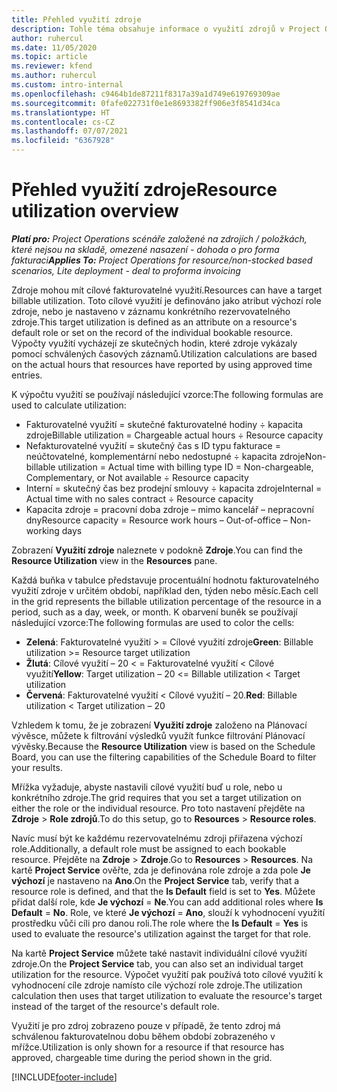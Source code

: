 ```yaml
---
title: Přehled využití zdroje
description: Tohle téma obsahuje informace o využití zdrojů v Project Operations.
author: ruhercul
ms.date: 11/05/2020
ms.topic: article
ms.reviewer: kfend
ms.author: ruhercul
ms.custom: intro-internal
ms.openlocfilehash: c9464b1de87211f8317a39a1d749e619769309ae
ms.sourcegitcommit: 0fafe022731f0e1e8693382ff906e3f8541d34ca
ms.translationtype: HT
ms.contentlocale: cs-CZ
ms.lasthandoff: 07/07/2021
ms.locfileid: "6367928"
---
```

# <a name="resource-utilization-overview"></a><span data-ttu-id="6c127-103">Přehled využití zdroje</span><span class="sxs-lookup"><span data-stu-id="6c127-103">Resource utilization overview</span></span>

<span data-ttu-id="6c127-104">_**Platí pro:** Project Operations scénáře založené na zdrojích / položkách, které nejsou na skladě, omezené nasazení - dohoda o pro forma fakturaci_</span><span class="sxs-lookup"><span data-stu-id="6c127-104">_**Applies To:** Project Operations for resource/non-stocked based scenarios, Lite deployment - deal to proforma invoicing_</span></span>

<span data-ttu-id="6c127-105">Zdroje mohou mít cílové fakturovatelné využití.</span><span class="sxs-lookup"><span data-stu-id="6c127-105">Resources can have a target billable utilization.</span></span> <span data-ttu-id="6c127-106">Toto cílové využití je definováno jako atribut výchozí role zdroje, nebo je nastaveno v záznamu konkrétního rezervovatelného zdroje.</span><span class="sxs-lookup"><span data-stu-id="6c127-106">This target utilization is defined as an attribute on a resource's default role or set on the record of the individual bookable resource.</span></span> <span data-ttu-id="6c127-107">Výpočty využití vycházejí ze skutečných hodin, které zdroje vykázaly pomocí schválených časových záznamů.</span><span class="sxs-lookup"><span data-stu-id="6c127-107">Utilization calculations are based on the actual hours that resources have reported by using approved time entries.</span></span>

<span data-ttu-id="6c127-108">K výpočtu využití se používají následující vzorce:</span><span class="sxs-lookup"><span data-stu-id="6c127-108">The following formulas are used to calculate utilization:</span></span>

  - <span data-ttu-id="6c127-109">Fakturovatelné využití = skutečné fakturovatelné hodiny ÷ kapacita zdroje</span><span class="sxs-lookup"><span data-stu-id="6c127-109">Billable utilization = Chargeable actual hours ÷ Resource capacity</span></span>
  - <span data-ttu-id="6c127-110">Nefakturovatelné využití = skutečný čas s ID typu fakturace = neúčtovatelné, komplementární nebo nedostupné ÷ kapacita zdroje</span><span class="sxs-lookup"><span data-stu-id="6c127-110">Non-billable utilization = Actual time with billing type ID = Non-chargeable, Complementary, or Not available ÷ Resource capacity</span></span>
  - <span data-ttu-id="6c127-111">Interní = skutečný čas bez prodejní smlouvy ÷ kapacita zdroje</span><span class="sxs-lookup"><span data-stu-id="6c127-111">Internal = Actual time with no sales contract ÷ Resource capacity</span></span>
  - <span data-ttu-id="6c127-112">Kapacita zdroje = pracovní doba zdroje – mimo kancelář – nepracovní dny</span><span class="sxs-lookup"><span data-stu-id="6c127-112">Resource capacity = Resource work hours – Out-of-office – Non-working days</span></span>

<span data-ttu-id="6c127-113">Zobrazení **Využití zdroje** naleznete v podokně **Zdroje**.</span><span class="sxs-lookup"><span data-stu-id="6c127-113">You can find the **Resource Utilization** view in the **Resources** pane.</span></span>

<span data-ttu-id="6c127-114">Každá buňka v tabulce představuje procentuální hodnotu fakturovatelného využití zdroje v určitém období, například den, týden nebo měsíc.</span><span class="sxs-lookup"><span data-stu-id="6c127-114">Each cell in the grid represents the billable utilization percentage of the resource in a period, such as a day, week, or month.</span></span> <span data-ttu-id="6c127-115">K obarvení buněk se používají následující vzorce:</span><span class="sxs-lookup"><span data-stu-id="6c127-115">The following formulas are used to color the cells:</span></span>

  - <span data-ttu-id="6c127-116">**Zelená**: Fakturovatelné využití > = Cílové využití zdroje</span><span class="sxs-lookup"><span data-stu-id="6c127-116">**Green**: Billable utilization >= Resource target utilization</span></span>
  - <span data-ttu-id="6c127-117">**Žlutá**: Cílové využití – 20 < = Fakturovatelné využití < Cílové využití</span><span class="sxs-lookup"><span data-stu-id="6c127-117">**Yellow**: Target utilization – 20 <= Billable utilization < Target utilization</span></span>
  - <span data-ttu-id="6c127-118">**Červená**: Fakturovatelné využití < Cílové využití – 20.</span><span class="sxs-lookup"><span data-stu-id="6c127-118">**Red**: Billable utilization < Target utilization – 20</span></span>

<span data-ttu-id="6c127-119">Vzhledem k tomu, že je zobrazení **Využití zdroje** založeno na Plánovací vývěsce, můžete k filtrování výsledků využít funkce filtrování Plánovací vývěsky.</span><span class="sxs-lookup"><span data-stu-id="6c127-119">Because the **Resource Utilization** view is based on the Schedule Board, you can use the filtering capabilities of the Schedule Board to filter your results.</span></span>

<span data-ttu-id="6c127-120">Mřížka vyžaduje, abyste nastavili cílové využití buď u role, nebo u konkrétního zdroje.</span><span class="sxs-lookup"><span data-stu-id="6c127-120">The grid requires that you set a target utilization on either the role or the individual resource.</span></span> <span data-ttu-id="6c127-121">Pro toto nastavení přejděte na **Zdroje** > **Role zdrojů**.</span><span class="sxs-lookup"><span data-stu-id="6c127-121">To do this setup, go to **Resources** > **Resource roles**.</span></span>

<span data-ttu-id="6c127-122">Navíc musí být ke každému rezervovatelnému zdroji přiřazena výchozí role.</span><span class="sxs-lookup"><span data-stu-id="6c127-122">Additionally, a default role must be assigned to each bookable resource.</span></span> <span data-ttu-id="6c127-123">Přejděte na **Zdroje** > **Zdroje**.</span><span class="sxs-lookup"><span data-stu-id="6c127-123">Go to **Resources** > **Resources**.</span></span> <span data-ttu-id="6c127-124">Na kartě **Project Service** ověřte, zda je definována role zdroje a zda pole **Je výchozí** je nastaveno na **Ano**.</span><span class="sxs-lookup"><span data-stu-id="6c127-124">On the **Project Service** tab, verify that a resource role is defined, and that the **Is Default** field is set to **Yes**.</span></span> <span data-ttu-id="6c127-125">Můžete přidat další role, kde **Je výchozí** = **Ne**.</span><span class="sxs-lookup"><span data-stu-id="6c127-125">You can add additional roles where **Is Default** = **No**.</span></span> <span data-ttu-id="6c127-126">Role, ve které **Je výchozí** = **Ano**, slouží k vyhodnocení využití prostředku vůči cíli pro danou roli.</span><span class="sxs-lookup"><span data-stu-id="6c127-126">The role where the **Is Default** = **Yes** is used to evaluate the resource's utilization against the target for that role.</span></span>

<span data-ttu-id="6c127-127">Na kartě **Project Service** můžete také nastavit individuální cílové využití zdroje.</span><span class="sxs-lookup"><span data-stu-id="6c127-127">On the **Project Service** tab, you can also set an individual target utilization for the resource.</span></span> <span data-ttu-id="6c127-128">Výpočet využití pak používá toto cílové využití k vyhodnocení cíle zdroje namísto cíle výchozí role zdroje.</span><span class="sxs-lookup"><span data-stu-id="6c127-128">The utilization calculation then uses that target utilization to evaluate the resource's target instead of the target of the resource's default role.</span></span>

<span data-ttu-id="6c127-129">Využití je pro zdroj zobrazeno pouze v případě, že tento zdroj má schválenou fakturovatelnou dobu během období zobrazeného v mřížce.</span><span class="sxs-lookup"><span data-stu-id="6c127-129">Utilization is only shown for a resource if that resource has approved, chargeable time during the period shown in the grid.</span></span>


[!INCLUDE[footer-include](../includes/footer-banner.md)]